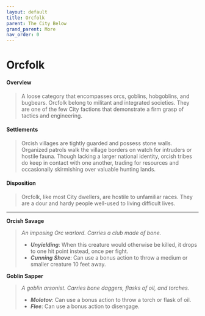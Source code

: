 ```yaml
---
layout: default
title: Orcfolk
parent: The City Below
grand_parent: More
nav_order: 0
---
```


# Orcfolk

#### Overview

> A loose category that encompasses orcs, goblins, hobgoblins, and bugbears. Orcfolk belong to militant and integrated societies. They are one of the few City factions that demonstrate a firm grasp of tactics and engineering. 

#### Settlements

> Orcish villages are tightly guarded and possess stone walls. Organized patrols walk the village borders on watch for intruders or hostile fauna. Though lacking a larger national identity, orcish tribes do keep in contact with one another, trading for resources and occasionally skirmishing over valuable hunting lands.

#### Disposition

> Orcfolk, like most City dwellers, are hostile to unfamiliar races. They are a dour and hardy people well-used to living difficult lives. 

---

**Orcish Savage**

> _An imposing Orc warlord. Carries a club made of bone._
>
> * ***Unyielding***: When this creature would otherwise be killed, it drops to one hit point instead, once per fight.
> * ***Cunning Shove***: Can use a bonus action to throw a medium or smaller creature 10 feet away.

**Goblin Sapper**

> _A goblin arsonist. Carries bone daggers, flasks of oil, and torches._
>
> * ***Molotov***: Can use a bonus action to throw a torch or flask of oil.
> * ***Flee***: Can use a bonus action to disengage.